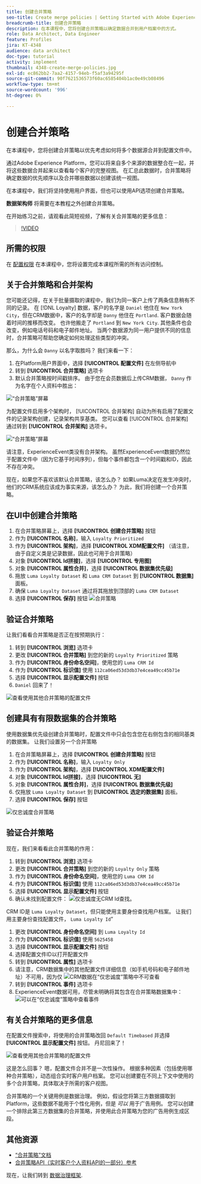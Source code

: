 ```yaml
---
title: 创建合并策略
seo-title: Create merge policies | Getting Started with Adobe Experience Platform for Data Architects and Data Engineers
breadcrumb-title: 创建合并策略
description: 在本课程中，您将创建合并策略以确定数据合并到用户档案中的方式。
role: Data Architect, Data Engineer
feature: Profiles
jira: KT-4348
audience: data architect
doc-type: tutorial
activity: implement
thumbnail: 4348-create-merge-policies.jpg
exl-id: ec862bb2-7aa2-4157-94eb-f5af3a94295f
source-git-commit: 90f7621536573f60ac6585404b1ac0e49cb08496
workflow-type: tm+mt
source-wordcount: '996'
ht-degree: 0%

---
```


# 创建合并策略

<!--20 min-->

在本课程中，您将创建合并策略以优先考虑如何将多个数据源合并到配置文件中。

通过Adobe Experience Platform，您可以将来自多个来源的数据整合在一起，并将这些数据合并起来以查看每个客户的完整视图。 在汇总此数据时，合并策略将确定数据的优先顺序以及合并哪些数据以创建该统一视图。

在本课程中，我们将坚持使用用户界面，但也可以使用API选项创建合并策略。

**数据架构师** 将需要在本教程之外创建合并策略。

在开始练习之前，请观看此简短视频，了解有关合并策略的更多信息：
>[!VIDEO](https://video.tv.adobe.com/v/330433?quality=12&learn=on)

## 所需的权限

在 [配置权限](configure-permissions.md) 在本课程中，您将设置完成本课程所需的所有访问控制。

<!--* Permission items **[!UICONTROL Profile Management]** > **[!UICONTROL View Merge Policies]** and **[!UICONTROL Manage Merge Policies]**
* Permission item **[!UICONTROL Profile Management]** > **[!UICONTROL View Profiles]** and **[!UICONTROL Manage Profiles]**
* Permission item **[!UICONTROL Sandboxes]** > `Luma Tutorial`
* User-role access to the `Luma Tutorial Platform` product profile
-->

## 关于合并策略和合并架构

您可能还记得，在关于批量摄取的课程中，我们为同一客户上传了两条信息稍有不同的记录。 在 [!DNL Loyalty] 数据，客户的名字是 `Daniel` 他住在 `New York City`，但在CRM数据中，客户的名字却是 `Danny` 他住在 `Portland`. 客户数据会随着时间的推移而改变。 也许他搬走了 `Portland` 到 `New York City`. 其他条件也会改变，例如电话号码和电子邮件地址。 当两个数据源为同一用户提供不同的信息时，合并策略可帮助您确定如何处理这些类型的冲突。

那么，为什么会 `Danny` 以名字取胜吗？ 我们来看一下：

1. 在Platform用户界面中，选择 **[!UICONTROL 配置文件]** 在左侧导航中
1. 转到 **[!UICONTROL 合并策略]** 选项卡
1. 默认合并策略按时间戳排序。 由于您在会员数据后上传CRM数据， `Danny` 作为名字在个人资料中胜出：

![“合并策略”屏幕](assets/mergepolicies-default.png)

为配置文件启用多个架构时， [!UICONTROL 合并架构] 自动为所有启用了配置文件的记录架构创建，记录架构共享基类。 您可以查看 [!UICONTROL 合并架构] 通过转到 **[!UICONTROL 合并架构]** 选项卡。

![“合并策略”屏幕](assets/mergepolicies-unionSchema.png)

请注意，ExperienceEvent类没有合并架构。 虽然ExperienceEvent数据仍然位于配置文件中（因为它基于时间序列），但每个事件都包含一个时间戳和ID，因此不存在冲突。

现在，如果您不喜欢该默认合并策略，该怎么办？ 如果Luma决定在发生冲突时，他们的CRM系统应该成为事实来源，该怎么办？ 为此，我们将创建一个合并策略。

## 在UI中创建合并策略

1. 在合并策略屏幕上，选择 **[!UICONTROL 创建合并策略]** 按钮
1. 作为 **[!UICONTROL 名称]**，输入 `Loyalty Prioritized`
1. 作为 **[!UICONTROL 架构]**，选择 **[!UICONTROL XDM配置文件]** （请注意，由于自定义类是记录数据，因此也可用于合并策略）
1. 对象 **[!UICONTROL Id拼接]**，选择 **[!UICONTROL 专用图]**
1. 对象 **[!UICONTROL 属性合并]**，选择 **[!UICONTROL 数据集优先级]**
1. 拖放 `Luma Loyalty Dataset` 和 `Luma CRM Dataset` 到 **[!UICONTROL 数据集]** 面板。
1. 确保 `Luma Loyalty Dataset` 通过将其拖放到顶部的 `Luma CRM Dataset`
1. 选择 **[!UICONTROL 保存]** 按钮
   <!--do i need to explain Private Graph? Is that GA?-->
   ![合并策略](assets/mergepolicies-newPolicy.png)

## 验证合并策略

让我们看看合并策略是否正在按预期执行：

1. 转到 **[!UICONTROL 浏览]** 选项卡
1. 更改 **[!UICONTROL 合并策略]** 到您的新的 `Loyalty Prioritized` 策略
1. 作为 **[!UICONTROL 身份命名空间]**，使用您的 `Luma CRM Id`
1. 作为 **[!UICONTROL 标识值]** 使用 `112ca06ed53d3db37e4cea49cc45b71e`
1. 选择 **[!UICONTROL 显示配置文件]** 按钮
1. `Daniel` 回来了！

![查看使用其他合并策略的配置文件](assets/mergepolicies-lookupProfileWithMergePolicy.png)

## 创建具有有限数据集的合并策略

使用数据集优先级创建合并策略时，配置文件中只会包含您在右侧包含的相同基类的数据集。 让我们设置另一个合并策略

1. 在合并策略屏幕上，选择 **[!UICONTROL 创建合并策略]** 按钮
1. 作为 **[!UICONTROL 名称]**，输入  `Loyalty Only`
1. 作为 **[!UICONTROL 架构]**，选择 **[!UICONTROL XDM配置文件]**
1. 对象 **[!UICONTROL Id拼接]**，选择 **[!UICONTROL 无]**
1. 对象 **[!UICONTROL 属性合并]**，选择 **[!UICONTROL 数据集优先级]**
1. 仅拖放 `Luma Loyalty Dataset` 到 **[!UICONTROL 选定的数据集]** 面板。
1. 选择 **[!UICONTROL 保存]** 按钮

![仅忠诚度合并策略](assets/mergepolicies-loyaltyOnly.png)

## 验证合并策略

现在，我们来看看此合并策略的作用：

1. 转到 **[!UICONTROL 浏览]** 选项卡
1. 更改 **[!UICONTROL 合并策略]** 到您的新的 `Loyalty Only` 策略
1. 作为 **[!UICONTROL 身份命名空间]**，使用您的 `Luma CRM Id`
1. 作为 **[!UICONTROL 标识值]** 使用 `112ca06ed53d3db37e4cea49cc45b71e`
1. 选择 **[!UICONTROL 显示配置文件]** 按钮
1. 确认未找到配置文件：
   ![仅忠诚度无CRM Id查找。](assets/mergepolicies-loyaltyOnly-noCrmLookup.png)

CRM ID是 `Luma Loyalty Dataset`，但只能使用主要身份查找用户档案。 让我们用主要身份查找配置文件， `Luma Loyalty Id`”

1. 更改 **[!UICONTROL 身份命名空间]** 到 `Luma Loyalty Id`
1. 作为 **[!UICONTROL 标识值]** 使用 `5625458`
1. 选择 **[!UICONTROL 显示配置文件]** 按钮
1. 选择配置文件ID以打开配置文件
1. 转到 **[!UICONTROL 属性]** 选项卡
1. 请注意，CRM数据集中的其他配置文件详细信息（如手机号码和电子邮件地址）不可用，因为仅
   ![CRM数据在“仅忠诚度”策略中不可查看](assets/mergepolicies-loyaltyOnly-attributes.png)
1. 转到 **[!UICONTROL 事件]** 选项卡
1. ExperienceEvent数据可用，尽管未明确将其包含在合并策略数据集中：
   ![可以在“仅忠诚度”策略中查看事件](assets/mergepolicies-loyaltyOnly-events.png)

## 有关合并策略的更多信息

在配置文件搜索中，将使用的合并策略改回 `Default Timebased` 并选择 **[!UICONTROL 显示配置文件]** 按钮。 丹尼回来了！

![查看使用其他合并策略的配置文件](assets/mergepolicies-backToDanny.png)

这是怎么回事？ 嗯，配置文件合并不是一次性操作。 根据多种因素（包括使用哪种合并策略），动态组合实时客户用户档案。 您可以创建要在不同上下文中使用的多个合并策略，具体取决于所需的客户视图。

合并策略的一个关键用例是数据治理。 例如，假设您将第三方数据摄取到Platform，这些数据不能用于个性化用例，但是 _可以_ 用于广告用例。 您可以创建一个排除此第三方数据集的合并策略，并使用此合并策略为您的广告用例生成区段。

## 其他资源

* [“合并策略”文档](https://experienceleague.adobe.com/docs/experience-platform/profile/merge-policies/overview.html)
* [合并策略API（实时客户个人资料API的一部分）参考](https://www.adobe.io/experience-platform-apis/references/profile/#tag/Merge-policies)

现在，让我们转到 [数据治理框架](apply-data-governance-framework.md).
